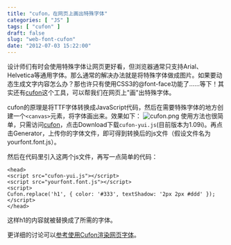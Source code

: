 ```yaml
---
title: "cufon，在网页上画出特殊字体"
categories: [ "JS" ]
tags: [ "cufon" ]
draft: false
slug: "web-font-cufon"
date: "2012-07-03 15:22:00"
---
```


设计师们有时会使用特殊字体让网页更好看，但浏览器通常只支持Arial、Helvetica等通用字体。那么通常的解决办法就是将特殊字体做成图片。如果要动态生成文字内容怎么办？那也许只有使用CSS3的@font-face功能了……等下！其实还有[cufon](http://cufon.shoqolate.com/)这个工具，可以帮我们在网页上"画"出特殊字体。


<!--more-->


cufon的原理是将TTF字体转换成JavaScript代码，然后在需要特殊字体的地方创建一个`<canvas>`元素，将字体画出来。效果如下：
![cufon.png][1]
使用方法也很简单，只需访问[cufon](http://cufon.shoqolate.com/)，点击Download下载`cufon-yui.js`(目前版本为1.09i)。再点击Generator，上传你的字体文件，即可得到转换后的js文件（假设文件名为yourfont.font.js）。

然后在代码里引入这两个js文件，再写一点简单的代码：

    <head>
    <script src="cufon-yui.js"></script>
    <script src="yourfont.font.js"></script>
    <script>
    Cufon.replace('h1', { color: '#333', textShadow: '2px 2px #ddd' });
    </script>
    </head>

这样h1的内容就被替换成了所需的字体。

更详细的讨论可以[参考使用Cufon渲染网页字体](http://www.ibm.com/developerworks/cn/web/0911_zhuzh_cufon/)。

  [1]: https://imgs.gnux.cn/usr/uploads/2014/12/841588013.png